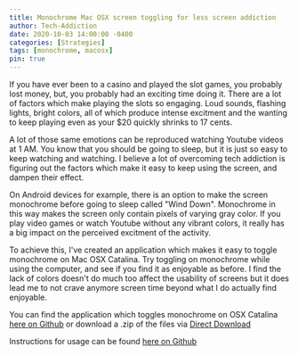 ```yaml
---
title: Monochrome Mac OSX screen toggling for less screen addiction
author: Tech-Addiction
date: 2020-10-03 14:00:00 -0400
categories: [Strategies]
tags: [monochrome, macosx]
pin: true
---
```


If you have ever been to a casino and played the slot games, you probably lost money, but, you probably had an exciting time doing it. There are a lot of factors which make playing the slots so engaging. Loud sounds, flashing lights, bright colors, all of which produce intense excitment and the wanting to keep playing even as your $20 quickly shrinks to 17 cents.

A lot of those same emotions can be reproduced watching Youtube videos at 1 AM. You know that you should be going to sleep, but it is just so easy to keep watching and watching. I believe a lot of overcoming tech addiction is figuring out the factors which make it easy to keep using the screen, and dampen their effect.

On Android devices for example, there is an option to make the screen monochrome before going to sleep called "Wind Down". Monochrome in this way makes the screen only contain pixels of varying gray color. If you play video games or watch Youtube without any vibrant colors, it really has a big impact on the perceived excitment of the activity.

To achieve this, I've created an application which makes it easy to toggle monochrome on Mac OSX Catalina. Try toggling on monochrome while using the computer, and see if you find it as enjoyable as before. I find the lack of colors doesn't do much too affect the usability of screens but it does lead me to not crave anymore screen time beyond what I do actually find enjoyable.

You can find the application which toggles monochrome on OSX Catalina [here on Github](https://github.com/tech-addiction/MacOSX-Monochrome-Toggle) or download a .zip of the files via [Direct Download](https://github.com/tech-addiction/MacOSX-Monochrome-Toggle/archive/main.zip)

Instructions for usage can be found [here on Github](https://github.com/tech-addiction/MacOSX-Monochrome-Toggle#usage)


